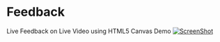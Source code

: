 # Feedback
Live Feedback on Live Video using HTML5 Canvas
Demo
[![ScreenShot](https://raw.github.com/GabLeRoux/WebMole/master/ressources/WebMole_Youtube_Video.png)](https://drive.google.com/open?id=0Bx1jC01gqxdrYkUtOUplOHpwMFE)
